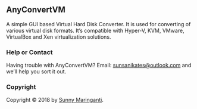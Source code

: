 ## AnyConvertVM 

A simple GUI based Virtual Hard Disk Converter. It is used for converting of various virtual disk formats. It’s compatible with Hyper-V, KVM, VMware, VirtualBox and Xen virtualization solutions.

### Help or Contact

Having trouble with AnyConvertVM?
Email: sunsanikates@outlook.com and we’ll help you sort it out.

### Copyright

Copyright © 2018 by [Sunny Maringanti](https://www.linkedin.com/in/srinivasamaringanti/).
